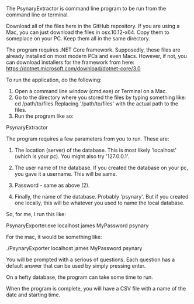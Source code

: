 The PsynaryExtractor is command line program to be run from the command line or terminal.

Download all of the files here in the GitHub repository.  If you are using a Mac, you can just download the files in osx.10.12-x64.  Copy them to someplace on your PC.  Keep them all in the same directory.

The program requires .NET Core framework.  Supposedly, these files are already installed on most modern PCs and even Macs.  However, if not, you can download installers for the framework from here: https://dotnet.microsoft.com/download/dotnet-core/3.0

To run the application, do the following:

1. Open a command line window (cmd.exe) or Terminal on a Mac.
2. Go to the directory where you stored the files by typing something like:
cd /path/to/files
Replacing '/path/to/files' with the actual path to the files.
3. Run the program like so:

PsynaryExtractor <hostname> <username> <password> <database name>

The program requires a few parameters from you to run.  These are:

1. The location (server) of the database.  This is most likely 'localhost' (which is your pc).  You might also try '127.0.0.1'.

2. The user name of the database.  If you created the database on your pc, you gave it a username.  This will be same.

3. Password - same as above (2).

4. Finally, the name of the database. Probably 'psynary'.  But if you created one locally, this will be whatever you used to name the local database.

So, for me, I run this like:

PsynaryExporter.exe localhost james MyPassword psynary

For the mac, it would be something like:

./PsynaryExporter localhost james MyPassword psynary

You will be prompted with a serious of questions.  Each question has a default answer that can be used by simply pressing enter.

On a hefty database, the program can take some time to run.

When the program is complete, you will have a CSV file with a name of the date and starting time.
